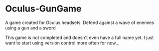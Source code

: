 # Oculus-GunGame
A game created for Oculus headsets. Defend against a wave of enemies using a gun and a sword


This game is not completed and doesn't even have a full name yet. I just want to start using version control more often for now...
